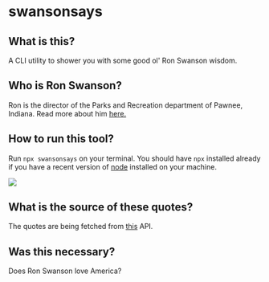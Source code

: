 # swansonsays

## What is this?

A CLI utility to shower you with some good ol' Ron Swanson wisdom.

## Who is Ron Swanson?
Ron is the director of the Parks and Recreation department of Pawnee, Indiana. Read more about him [here.](https://en.wikipedia.org/wiki/Ron_Swanson)

## How to run this tool?
Run `npx swansonsays` on your terminal. You should have `npx` installed already if you have a recent version of [node](https://nodejs.org/en/) installed on your machine.

![](https://user-images.githubusercontent.com/21967563/80956605-2a1e9880-8e1f-11ea-8b18-afbaf7ff8499.png)

## What is the source of these quotes?
The quotes are being fetched from [this](http://ron-swanson-quotes.herokuapp.com/v2/quotes) API.

## Was this necessary?
Does Ron Swanson love America?